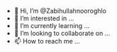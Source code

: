 - 👋 Hi, I’m @Zabihullahnooroghlo
- 👀 I’m interested in ...
- 🌱 I’m currently learning ...
- 💞️ I’m looking to collaborate on ...
- 📫 How to reach me ...

<!---
Zabihullahnooroghlo/Zabihullahnooroghlo is a ✨ special ✨ repository because its `README.md` (this file) appears on your GitHub profile.
You can click the Preview link to take a look at your changes.
--->

